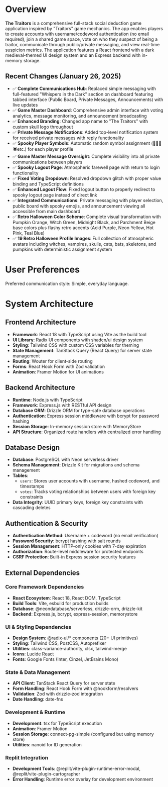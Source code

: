 # Overview

**The Traitors** is a comprehensive full-stack social deduction game application inspired by "Traitors" game mechanics. The app enables players to create accounts with username/codeword authentication (no email required), join a shared game space, vote on who they suspect of being a traitor, communicate through public/private messaging, and view real-time suspicion metrics. The application features a React frontend with a dark medieval-themed UI design system and an Express backend with in-memory storage.

## Recent Changes (January 26, 2025)
- ✅ **Complete Communications Hub**: Replaced simple messaging with full-featured "Whispers in the Dark" section on dashboard featuring tabbed interface (Public Board, Private Messages, Announcements) with live updates
- ✅ **Game Master Dashboard**: Comprehensive admin interface with voting analytics, message monitoring, and announcement broadcasting  
- ✅ **Enhanced Branding**: Changed app name to "The Traitors" with custom skull logo throughout
- ✅ **Private Message Notifications**: Added top-level notification system for received private messages with reply functionality
- ✅ **Spooky Player Symbols**: Automatic random symbol assignment (👻💀🦇🕷️etc.) for each player profile
- ✅ **Game Master Message Oversight**: Complete visibility into all private communications between players
- ✅ **Spooky Logout Page**: Atmospheric farewell page with return to login functionality
- ✅ **Fixed Voting Dropdown**: Resolved dropdown glitch with proper value binding and TypeScript definitions
- ✅ **Enhanced Logout Flow**: Fixed logout button to properly redirect to spooky logout page instead of direct link
- ✅ **Integrated Communications**: Private messaging with player selection, public board with spooky emojis, and announcement viewing all accessible from main dashboard
- ✅ **Retro Halloween Color Scheme**: Complete visual transformation with Pumpkin Orange, Witch Green, Midnight Black, and Parchment Beige base colors plus flashy retro accents (Acid Purple, Neon Yellow, Hot Pink, Teal Blue)
- ✅ **19 Retro Halloween Profile Images**: Full collection of atmospheric avatars including witches, vampires, skulls, cats, bats, skeletons, and pumpkins with deterministic assignment system

# User Preferences

Preferred communication style: Simple, everyday language.

# System Architecture

## Frontend Architecture
- **Framework**: React 18 with TypeScript using Vite as the build tool
- **UI Library**: Radix UI components with shadcn/ui design system
- **Styling**: Tailwind CSS with custom CSS variables for theming
- **State Management**: TanStack Query (React Query) for server state management
- **Routing**: Wouter for client-side routing
- **Forms**: React Hook Form with Zod validation
- **Animation**: Framer Motion for UI animations

## Backend Architecture
- **Runtime**: Node.js with TypeScript
- **Framework**: Express.js with RESTful API design
- **Database ORM**: Drizzle ORM for type-safe database operations
- **Authentication**: Express session middleware with bcrypt for password hashing
- **Session Storage**: In-memory session store with MemoryStore
- **API Structure**: Organized route handlers with centralized error handling

## Database Design
- **Database**: PostgreSQL with Neon serverless driver
- **Schema Management**: Drizzle Kit for migrations and schema management
- **Tables**:
  - `users`: Stores user accounts with username, hashed codeword, and timestamps
  - `votes`: Tracks voting relationships between users with foreign key constraints
- **Data Integrity**: UUID primary keys, foreign key constraints with cascading deletes

## Authentication & Security
- **Authentication Method**: Username + codeword (no email verification)
- **Password Security**: bcrypt hashing with salt rounds
- **Session Management**: HTTP-only cookies with 7-day expiration
- **Authorization**: Route-level middleware for protected endpoints
- **CSRF Protection**: Built-in Express session security features

## External Dependencies

### Core Framework Dependencies
- **React Ecosystem**: React 18, React DOM, TypeScript
- **Build Tools**: Vite, esbuild for production builds
- **Database**: @neondatabase/serverless, drizzle-orm, drizzle-kit
- **Backend**: Express.js, bcrypt, express-session, memorystore

### UI & Styling Dependencies
- **Design System**: @radix-ui/* components (20+ UI primitives)
- **Styling**: Tailwind CSS, PostCSS, Autoprefixer
- **Utilities**: class-variance-authority, clsx, tailwind-merge
- **Icons**: Lucide React
- **Fonts**: Google Fonts (Inter, Cinzel, JetBrains Mono)

### State & Data Management
- **API Client**: TanStack React Query for server state
- **Form Handling**: React Hook Form with @hookform/resolvers
- **Validation**: Zod with drizzle-zod integration
- **Date Handling**: date-fns

### Development & Runtime
- **Development**: tsx for TypeScript execution
- **Animation**: Framer Motion
- **Session Storage**: connect-pg-simple (configured but using memory store)
- **Utilities**: nanoid for ID generation

### Replit Integration
- **Development Tools**: @replit/vite-plugin-runtime-error-modal, @replit/vite-plugin-cartographer
- **Error Handling**: Runtime error overlay for development environment